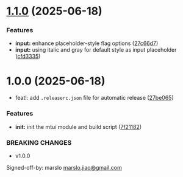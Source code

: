 # [1.1.0](https://github.com/marslo/mtui/compare/v1.0.1...v1.1.0) (2025-06-18)


### Features

* **input:** enhance placeholder-style flag options ([27c66d7](https://github.com/marslo/mtui/commit/27c66d7091ccc3fd364c238c42eebb31426ed4d2))
* **input:** using italic and gray for default style as input placeholder ([cfd3335](https://github.com/marslo/mtui/commit/cfd3335a1284dfa095fef4ab9bddff33713b0ba4))

# 1.0.0 (2025-06-18)

* feat!: add `.releaserc.json` file for automatic release ([27be065](https://github.com/marslo/mtui/commit/27be06538cd23186737df1b5975b9b231a787fd9))


### Features

* **init:** init the mtui module and build script ([7f21182](https://github.com/marslo/mtui/commit/7f211823461e1961727f686de10131f793049de3))


### BREAKING CHANGES

* v1.0.0

Signed-off-by: marslo <marslo.jiao@gmail.com>
